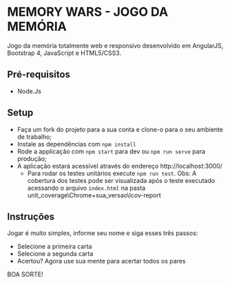 # MEMORY WARS - JOGO DA MEMÓRIA

Jogo da memória totalmente web e responsivo desenvolvido em AngularJS, Bootstrap 4, JavaScript e HTML5/CSS3.

## Pré-requisitos

* Node.Js

## Setup

* Faça um fork do projeto para a sua conta e clone-o para o seu ambiente de trabalho;
* Instale as dependências com `npm install`
* Rode a applicação com `npm start` para dev ou `npm run serve` para produção;
* A aplicação estará acessível através do endereço http://localhost:3000/
    * Para rodar os testes unitários execute `npm run test`. Obs: A cobertura dos testes pode ser visualizada após o teste executado acessando o arquivo `index.html` na pasta unit_coverage\Chrome+sua_versao\lcov-report

## Instruções

Jogar é muito simples, informe seu nome e siga esses três passos: 

* Selecione a primeira carta
* Selecione a segunda carta
* Acertou? Agora use sua mente para acertar todos os pares

BOA SORTE!

